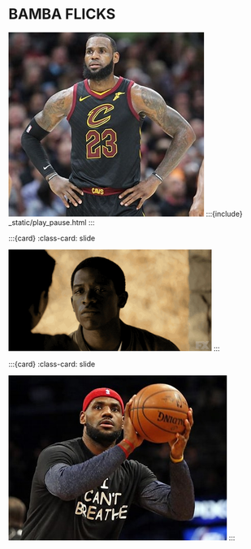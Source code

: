 # BAMBA FLICKS
![alt text](_static/img/bronbron.jpg)
:::{include} _static/play_pause.html
:::

:::{card}
:class-card: slide

![a pic of me](_static/img/franklinsaint.gif)
:::

:::{card}
:class-card: slide

![a pic of me](_static/img/Lebronjames.jpg)
:::